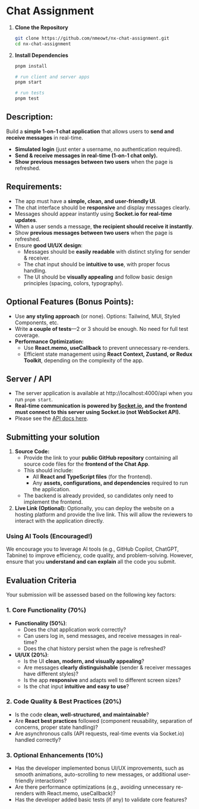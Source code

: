 # Chat Assignment

1. **Clone the Repository**
   ```bash
   git clone https://github.com/nmeowt/nx-chat-assignment.git
   cd nx-chat-assignment
   ```
2. **Install Dependencies**

   ```bash
   pnpm install

   # run client and server apps
   pnpm start

   # run tests
   pnpm test
   ```

## **Description:**

Build a **simple 1-on-1 chat application** that allows users to **send and receive messages** in real-time.

- **Simulated login** (just enter a username, no authentication required).
- **Send & receive messages in real-time (1-on-1 chat only).**
- **Show previous messages between two users** when the page is refreshed.

## **Requirements:**

- The app must have a **simple, clean, and user-friendly UI**.
- The chat interface should be **responsive** and display messages clearly.
- Messages should appear instantly using **Socket.io for real-time updates**.
- When a user sends a message, **the recipient should receive it instantly**.
- Show **previous messages between two users** when the page is refreshed.
- Ensure **good UI/UX design**:
  - Messages should be **easily readable** with distinct styling for sender & receiver.
  - The chat input should be **intuitive to use**, with proper focus handling.
  - The UI should be **visually appealing** and follow basic design principles (spacing, colors, typography).

## **Optional Features (Bonus Points):**

- Use **any styling approach** (or none). Options: Tailwind, MUI, Styled Components, etc.
- Write **a couple of tests**—2 or 3 should be enough. No need for full test coverage.
- **Performance Optimization:**
  - Use **React.memo, useCallback** to prevent unnecessary re-renders.
  - Efficient state management using **React Context, Zustand, or Redux Toolkit**, depending on the complexity of the app.

## **Server / API**

- The server application is available at http://localhost:4000/api when you run `pnpm start`.
- **Real-time communication is powered by [Socket.io](https://socket.io/), and the frontend must connect to this server using Socket.io (not WebSocket API).**
- Please see the [API docs here](./server/README.md).

## Submitting your solution

1. **Source Code:**
   - Provide the link to your **public GitHub repository** containing all source code files for the **frontend of the Chat App**.
   - This should include:
     - All **React and TypeScript files** (for the frontend).
     - Any **assets, configurations, and dependencies** required to run the application.
   - The backend is already provided, so candidates only need to implement the frontend.
2. **Live Link (Optional):** Optionally, you can deploy the website on a hosting platform and provide the live link. This will allow the reviewers to interact with the application directly.

### **Using AI Tools (Encouraged!)**

We encourage you to leverage AI tools (e.g., GitHub Copilot, ChatGPT, Tabnine) to improve efficiency, code quality, and problem-solving. However, ensure that you **understand and can explain** all the code you submit.

## **Evaluation Criteria**

Your submission will be assessed based on the following key factors:

### **1. Core Functionality (70%)**

- **Functionality (50%)**:
  - Does the chat application work correctly?
  - Can users log in, send messages, and receive messages in real-time?
  - Does the chat history persist when the page is refreshed?
- **UI/UX (20%)**:
  - Is the UI **clean, modern, and visually appealing**?
  - Are messages **clearly distinguishable** (sender & receiver messages have different styles)?
  - Is the app **responsive** and adapts well to different screen sizes?
  - Is the chat input **intuitive and easy to use**?

### **2. Code Quality & Best Practices (20%)**

- Is the code **clean, well-structured, and maintainable**?
- Are **React best practices** followed (component reusability, separation of concerns, proper state handling)?
- Are asynchronous calls (API requests, real-time events via Socket.io) handled correctly?

### **3. Optional Enhancements (10%)**

- Has the developer implemented bonus UI/UX improvements, such as smooth animations, auto-scrolling to new messages, or additional user-friendly interactions?
- Are there performance optimizations (e.g., avoiding unnecessary re-renders with React.memo, useCallback)?
- Has the developer added basic tests (if any) to validate core features?
